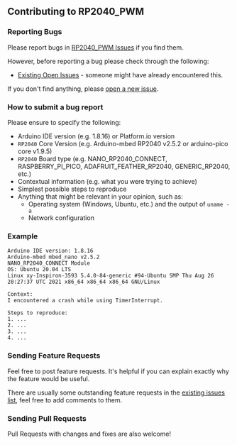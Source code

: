 ## Contributing to RP2040_PWM

### Reporting Bugs

Please report bugs in [RP2040_PWM Issues](https://github.com/khoih-prog/RP2040_PWM/issues) if you find them.

However, before reporting a bug please check through the following:

* [Existing Open Issues](https://github.com/khoih-prog/RP2040_PWM/issues) - someone might have already encountered this.

If you don't find anything, please [open a new issue](https://github.com/khoih-prog/RP2040_PWM/issues/new).

### How to submit a bug report

Please ensure to specify the following:

* Arduino IDE version (e.g. 1.8.16) or Platform.io version
* `RP2040` Core Version (e.g. Arduino-mbed RP2040 v2.5.2 or arduino-pico core v1.9.5)
* `RP2040` Board type (e.g. NANO_RP2040_CONNECT, RASPBERRY_PI_PICO, ADAFRUIT_FEATHER_RP2040, GENERIC_RP2040, etc.)
* Contextual information (e.g. what you were trying to achieve)
* Simplest possible steps to reproduce
* Anything that might be relevant in your opinion, such as:
  * Operating system (Windows, Ubuntu, etc.) and the output of `uname -a`
  * Network configuration


### Example

```
Arduino IDE version: 1.8.16
Arduino-mbed mbed_nano v2.5.2
NANO_RP2040_CONNECT Module
OS: Ubuntu 20.04 LTS
Linux xy-Inspiron-3593 5.4.0-84-generic #94-Ubuntu SMP Thu Aug 26 20:27:37 UTC 2021 x86_64 x86_64 x86_64 GNU/Linux

Context:
I encountered a crash while using TimerInterrupt.

Steps to reproduce:
1. ...
2. ...
3. ...
4. ...
```

### Sending Feature Requests

Feel free to post feature requests. It's helpful if you can explain exactly why the feature would be useful.

There are usually some outstanding feature requests in the [existing issues list](https://github.com/khoih-prog/RP2040_PWM/issues?q=is%3Aopen+is%3Aissue+label%3Aenhancement), feel free to add comments to them.

### Sending Pull Requests

Pull Requests with changes and fixes are also welcome!
